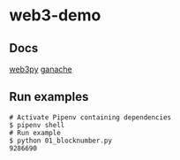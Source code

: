 # web3-demo

## Docs
[web3py](https://web3py.readthedocs.io/en/stable/quickstart.html)
[ganache](https://www.trufflesuite.com/ganache)

## Run examples
```
# Activate Pipenv containing dependencies
$ pipenv shell
# Run example
$ python 01_blocknumber.py
9286690
```

